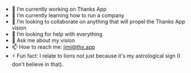 

- 🔭 I’m currently working on Thanks App
- 🌱 I’m currently learning how to run a company
- 👯 I’m looking to collaborate on anything that will propel the Thanks App vision
- 🤔 I’m looking for help with everything
- 💬 Ask me about my vision
- 📫 How to reach me: jimi@thx.app
- ⚡ Fun fact: I relate to lions not just because it's my astrological sign (I don't believe in that).
